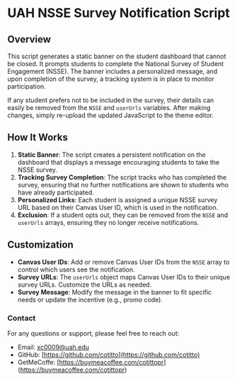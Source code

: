 # UAH NSSE Survey Notification Script

## Overview

This script generates a static banner on the student dashboard that cannot be closed. It prompts students to complete the National Survey of Student Engagement (NSSE). The banner includes a personalized message, and upon completion of the survey, a tracking system is in place to monitor participation. 

If any student prefers not to be included in the survey, their details can easily be removed from the `NSSE` and `userUrls` variables. After making changes, simply re-upload the updated JavaScript to the theme editor.

## How It Works

1. **Static Banner**: The script creates a persistent notification on the dashboard that displays a message encouraging students to take the NSSE survey.
2. **Tracking Survey Completion**: The script tracks who has completed the survey, ensuring that no further notifications are shown to students who have already participated.
3. **Personalized Links**: Each student is assigned a unique NSSE survey URL based on their Canvas User ID, which is used in the notification.
4. **Exclusion**: If a student opts out, they can be removed from the `NSSE` and `userUrls` arrays, ensuring they no longer receive notifications.

## Customization

- **Canvas User IDs**: Add or remove Canvas User IDs from the `NSSE` array to control which users see the notification.
- **Survey URLs**: The `userUrls` object maps Canvas User IDs to their unique survey URLs. Customize the URLs as needed.
- **Survey Message**: Modify the message in the banner to fit specific needs or update the incentive (e.g., promo code).


### Contact
For any questions or support, please feel free to reach out:

- Email: [xc0009@uah.edu](mailto:xc0009@uah.edu)
- GitHub: [https://github.com/cotitto](https://github.com/cotitto)
- GetMeCoffe: [https://buymeacoffee.com/cotittopr] (https://buymeacoffee.com/cotittopr)